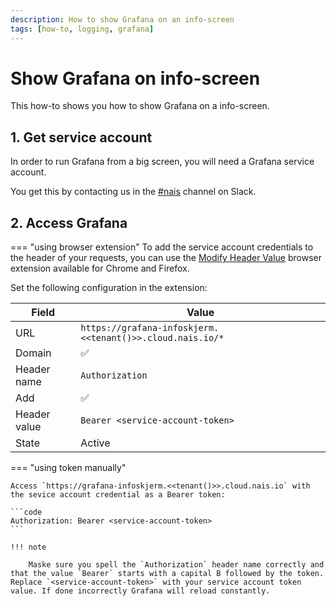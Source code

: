 ```yaml
---
description: How to show Grafana on an info-screen
tags: [how-to, logging, grafana]
---
```

# Show Grafana on info-screen

This how-to shows you how to show Grafana on a info-screen.

## 1. Get service account

In order to run Grafana from a big screen, you will need a Grafana service account.

You get this by contacting us in the [#nais](https://nav-it.slack.com/archives/C5KUST8N6) channel on Slack.

## 2. Access Grafana

=== "using browser extension"
To add the service account credentials to the header of your requests, you can use the [Modify Header Value](https://mybrowseraddon.com/modify-header-value.html) browser extension available for Chrome and Firefox.

Set the following configuration in the extension:

| Field        | Value                                                     |
| ------------ | --------------------------------------------------------- |
| URL          | `https://grafana-infoskjerm.<<tenant()>>.cloud.nais.io/*` |
| Domain       | ✅                                                         |
| Header name  | `Authorization`                                           |
| Add          | ✅                                                         |
| Header value | `Bearer <service-account-token>`                          |
| State        | Active                                                    |

=== "using token manually"

    Access `https://grafana-infoskjerm.<<tenant()>>.cloud.nais.io` with the sevice account credential as a Bearer token:

    ```code
    Authorization: Bearer <service-account-token>
    ```

    !!! note

        Maske sure you spell the `Authorization` header name correctly and that the value `Bearer` starts with a capital B followed by the token. Replace `<service-account-token>` with your service account token value. If done incorrectly Grafana will reload constantly.
